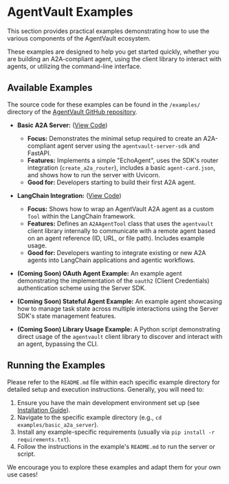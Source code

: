 # AgentVault Examples

This section provides practical examples demonstrating how to use the various components of the AgentVault ecosystem.

These examples are designed to help you get started quickly, whether you are building an A2A-compliant agent, using the client library to interact with agents, or utilizing the command-line interface.

## Available Examples

The source code for these examples can be found in the `/examples/` directory of the [AgentVault GitHub repository](https://github.com/SecureAgentTools/AgentVault/tree/main/examples).

*   **Basic A2A Server:** ([View Code](https://github.com/SecureAgentTools/AgentVault/tree/main/examples/basic_a2a_server))
    *   **Focus:** Demonstrates the minimal setup required to create an A2A-compliant agent server using the `agentvault-server-sdk` and FastAPI.
    *   **Features:** Implements a simple "EchoAgent", uses the SDK's router integration (`create_a2a_router`), includes a basic `agent-card.json`, and shows how to run the server with Uvicorn.
    *   **Good for:** Developers starting to build their first A2A agent.

*   **LangChain Integration:** ([View Code](https://github.com/SecureAgentTools/AgentVault/tree/main/examples/langchain_integration))
    *   **Focus:** Shows how to wrap an AgentVault A2A agent as a custom `Tool` within the LangChain framework.
    *   **Features:** Defines an `A2AAgentTool` class that uses the `agentvault` client library internally to communicate with a remote agent based on an agent reference (ID, URL, or file path). Includes example usage.
    *   **Good for:** Developers wanting to integrate existing or new A2A agents into LangChain applications and agentic workflows.

*   **(Coming Soon) OAuth Agent Example:** An example agent demonstrating the implementation of the `oauth2` (Client Credentials) authentication scheme using the Server SDK.

*   **(Coming Soon) Stateful Agent Example:** An example agent showcasing how to manage task state across multiple interactions using the Server SDK's state management features.

*   **(Coming Soon) Library Usage Example:** A Python script demonstrating direct usage of the `agentvault` client library to discover and interact with an agent, bypassing the CLI.

## Running the Examples

Please refer to the `README.md` file within each specific example directory for detailed setup and execution instructions. Generally, you will need to:

1.  Ensure you have the main development environment set up (see [Installation Guide](installation.md)).
2.  Navigate to the specific example directory (e.g., `cd examples/basic_a2a_server`).
3.  Install any example-specific requirements (usually via `pip install -r requirements.txt`).
4.  Follow the instructions in the example's `README.md` to run the server or script.

We encourage you to explore these examples and adapt them for your own use cases!
